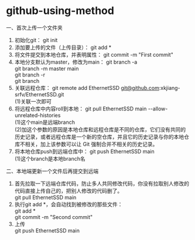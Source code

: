 # github-using-method
一、首次上传一个文件夹
1. 初始化git：                                       git init  
2. 添加要上传的文件（上传目录）：                        git add *     
3. 将文件提交到本地仓库，并表明属性：                    git commit -m "First commit"  
4. 本地分支默认为master，修改为main：                  git branch -a  
                                      				     git branch -m master main  
                                      				     git branch -r   
                                      				     git branch  
5. 关联远程仓库：		           git remote add EthernetSSD git@github.com:xkjiang-srfv/EthernetSSD.git  
(1)关联一次即可   
6. 将远程仓库中内容roll到本地：              git pull EthernetSSD main --allow-unrelated-histories  
(1)这个main是远端branch  
(2)加这个参数的原因是本地仓库和远程仓库是不同的仓库，它们没有共同的历史记录，或者远程仓库是一个新的空仓库，并且它的历史记录与你的本地仓库不相关，加上该参数可以让 Git 强制合并不相关的历史记录。  
7. 将本地仓库push到远端仓库中：              git push EthernetSSD main  
(1)这个branch是本地branch名  

二、本地端更新一个文件后再提交到远端  
1. 首先拉取一下远端仓库代码，防止多人共同修改代码，你没有拉取别人修改的代码直接上传自己的，把别人修改的代码删了。                       
git pull EthernetSSD main  
2. 执行git add *，会自动找到被修改的那些文件：  
git add *  
git commit -m "Second commit"  
3. 上传   
git push EthernetSSD main  
